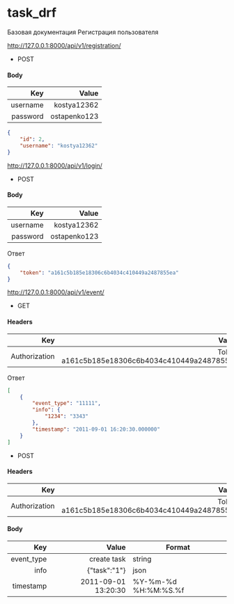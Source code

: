 # task_drf
Базовая документация
Регистрация пользователя

http://127.0.0.1:8000/api/v1/registration/ </br>
* POST <br/>
#### Body <br/>
| Key | Value |
|-:|-:|
| username | kostya12362 |
| password | ostapenko123 |
```json
{
    "id": 2,
    "username": "kostya12362"
}
```


http://127.0.0.1:8000/api/v1/login/ <br/>
* POST
#### Body <br/>
| Key | Value |
|-:|-:|
| username | kostya12362 |
| password | ostapenko123 |

Ответ
```json
{
    "token": "a161c5b185e18306c6b4034c410449a2487855ea"
}
```


http://127.0.0.1:8000/api/v1/event/ <br/>
* GET <br/>
#### Headers <br/>
| Key | Value |
|-:|-:|
| Authorization | Token a161c5b185e18306c6b4034c410449a2487855ea |

Ответ <br/>
```json
[
    {
        "event_type": "11111",
        "info": {
            "1234": "3343"
        },
        "timestamp": "2011-09-01 16:20:30.000000"
    }
]
```

* POST <br/>
#### Headers <br/>
| Key | Value |
|-:|-:|
| Authorization | Token a161c5b185e18306c6b4034c410449a2487855ea |

#### Body <br/>
| Key | Value | Format |
|-:|-:|-|
| event_type | create task | string |
| info | {"task":"1"} | json |
| timestamp | 2011-09-01 13:20:30 | %Y-%m-%d %H:%M:%S.%f |

